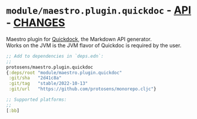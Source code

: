 # `module/maestro.plugin.quickdoc` - [API](doc/API.md)  - [CHANGES](doc/changelog.md)

Maestro plugin for [Quickdock](https://github.com/borkdude/quickdoc), the Markdown API generator.  
Works on the JVM is the JVM flavor of Quickdoc is required by the user.

```clojure
;; Add to dependencies in `deps.edn`:
;;
protosens/maestro.plugin.quickdoc
{:deps/root "module/maestro.plugin.quickdoc"
 :git/sha   "2d41c8a"
 :git/tag   "stable/2022-10-13"
 :git/url   "https://github.com/protosens/monorepo.cljc"}
```

```clojure
;; Supported platforms:
;;
[:bb]
```

